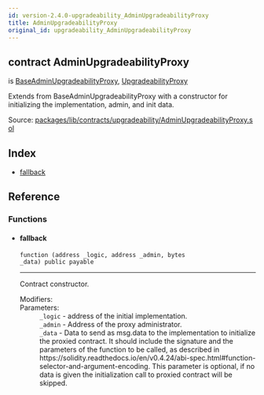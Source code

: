 ```yaml
---
id: version-2.4.0-upgradeability_AdminUpgradeabilityProxy
title: AdminUpgradeabilityProxy
original_id: upgradeability_AdminUpgradeabilityProxy
---
```


<div class="contract-doc"><div class="contract"><h2 class="contract-header"><span class="contract-kind">contract</span> AdminUpgradeabilityProxy</h2><p class="base-contracts"><span>is</span> <a href="upgradeability_BaseAdminUpgradeabilityProxy.html">BaseAdminUpgradeabilityProxy</a><span>, </span><a href="upgradeability_UpgradeabilityProxy.html">UpgradeabilityProxy</a></p><p class="description">Extends from BaseAdminUpgradeabilityProxy with a constructor for initializing the implementation, admin, and init data.</p><div class="source">Source: <a href="https://github.com/zeppelinos/zos/blob/v2.4.0/packages/lib/contracts/upgradeability/AdminUpgradeabilityProxy.sol" target="_blank">packages/lib/contracts/upgradeability/AdminUpgradeabilityProxy.sol</a></div></div><div class="index"><h2>Index</h2><ul><li><a href="upgradeability_AdminUpgradeabilityProxy.html#">fallback</a></li></ul></div><div class="reference"><h2>Reference</h2><div class="functions"><h3>Functions</h3><ul><li><div class="item function"><span id="fallback" class="anchor-marker"></span><h4 class="name">fallback</h4><div class="body"><code class="signature">function <strong></strong><span>(address _logic, address _admin, bytes _data) </span><span>public </span><span>payable </span></code><hr/><div class="description"><p>Contract constructor.</p></div><dl><dt><span class="label-modifiers">Modifiers:</span></dt><dd></dd><dt><span class="label-parameters">Parameters:</span></dt><dd><div><code>_logic</code> - address of the initial implementation.</div><div><code>_admin</code> - Address of the proxy administrator.</div><div><code>_data</code> - Data to send as msg.data to the implementation to initialize the proxied contract. It should include the signature and the parameters of the function to be called, as described in https://solidity.readthedocs.io/en/v0.4.24/abi-spec.html#function-selector-and-argument-encoding. This parameter is optional, if no data is given the initialization call to proxied contract will be skipped.</div></dd></dl></div></div></li></ul></div></div></div>

